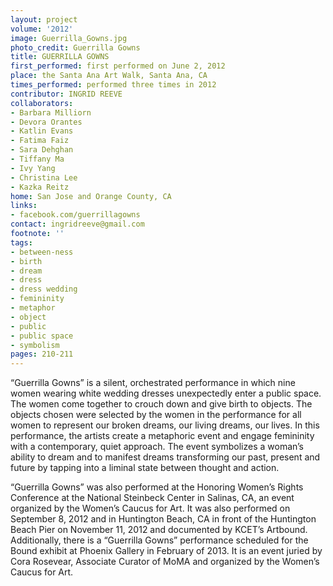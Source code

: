 ```yaml
---
layout: project
volume: '2012'
image: Guerrilla_Gowns.jpg
photo_credit: Guerrilla Gowns
title: GUERRILLA GOWNS
first_performed: first performed on June 2, 2012
place: the Santa Ana Art Walk, Santa Ana, CA
times_performed: performed three times in 2012
contributor: INGRID REEVE
collaborators:
- Barbara Milliorn
- Devora Orantes
- Katlin Evans
- Fatima Faiz
- Sara Dehghan
- Tiffany Ma
- Ivy Yang
- Christina Lee
- Kazka Reitz
home: San Jose and Orange County, CA
links:
- facebook.com/guerrillagowns
contact: ingridreeve@gmail.com
footnote: ''
tags:
- between-ness
- birth
- dream
- dress
- dress wedding
- femininity
- metaphor
- object
- public
- public space
- symbolism
pages: 210-211
---
```


“Guerrilla Gowns” is a silent, orchestrated performance in which nine women wearing white wedding dresses unexpectedly enter a public space. The women come together to crouch down and give birth to objects. The objects chosen were selected by the women in the performance for all women to represent our broken dreams, our living dreams, our lives. In this performance, the artists create a metaphoric event and engage femininity with a contemporary, quiet approach. The event symbolizes a woman’s ability to dream and to manifest dreams transforming our past, present and future by tapping into a liminal state between thought and action.

“Guerrilla Gowns” was also performed at the Honoring Women’s Rights Conference at the National Steinbeck Center in Salinas, CA, an event organized by the Women’s Caucus for Art. It was also performed on September 8, 2012 and in Huntington Beach, CA in front of the Huntington Beach Pier on November 11, 2012 and documented by KCET’s Artbound. Additionally, there is a “Guerrilla Gowns” performance scheduled for the Bound exhibit at Phoenix Gallery in February of 2013. It is an event juried by Cora Rosevear, Associate Curator of MoMA and organized by the Women’s Caucus for Art.
